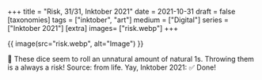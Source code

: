 +++
title = "Risk, 31/31, Inktober 2021"
date = 2021-10-31
draft =  false
[taxonomies]
tags = ["inktober", "art"]
medium = ["Digital"]
series = ["Inktober 2021"]
[extra]
images= ["risk.webp"]
+++

{{ image(src="risk.webp", alt="Image") }}

🎲 These dice seem to roll an unnatural amount of natural 1s. Throwing them is a always a risk! Source: from life. Yay, Inktober 2021: ✅ Done!
